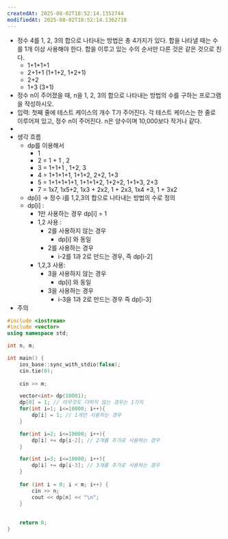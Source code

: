 ```yaml
---
createdAt: 2025-08-02T18:52:14.1352744
modifiedAt: 2025-08-02T18:52:14.1362718
---
```

- 정수 4를 1, 2, 3의 합으로 나타내는 방법은 총 4가지가 있다. 합을 나타낼 때는 수를 1개 이상 사용해야 한다. 합을 이루고 있는 수의 순서만 다른 것은 같은 것으로 친다.
	- 1+1+1+1
	- 2+1+1 (1+1+2, 1+2+1)
	- 2+2
	- 1+3 (3+1)
- 정수 n이 주어졌을 때, n을 1, 2, 3의 합으로 나타내는 방법의 수를 구하는 프로그램을 작성하시오.
- 입력: 첫째 줄에 테스트 케이스의 개수 T가 주어진다. 각 테스트 케이스는 한 줄로 이루어져 있고, 정수 n이 주어진다. n은 양수이며 10,000보다 작거나 같다.
- 
- 생각 흐름
	- dp를 이용해서
		- 1
		- 2 =  1 + 1 , 2
		- 3 = 1+1+1 , 1+2, 3
		- 4 = 1+1+1+1, 1+1+2, 2+2, 1+3
		- 5 = 1+1+1+1+1, 1+1+1+2, 1+2+2, 1+1+3, 2+3
		- 7 = 1x7, 1x5+2, 1x3 + 2x2, 1 + 2x3, 1x4 +3, 1 + 3x2 
	- dp[i] -> 정수 i를 1,2,3의 합으로 나타내는 방법의 수로 정의
	- dp[i] : 
		- 1만 사용하는 경우 dp[i] = 1
		- 1,2 사용 :
			- 2를 사용하지 않는 경우
				- dp[i] 와 동일
			- 2를 사용하는 경우
				- i-2를 1과 2로 만드는  경우, 즉 dp[i-2]
		- 1,2,3 사용:
			- 3을 사용하지 않는 경우
				- dp[i] 와 동일
			- 3을 사용하는 경우
				- i-3을 1과 2로 만드는 경우 즉 dp[i-3]
- 주의
		
	

``` c++
#include <iostream>
#include <vector>
using namespace std;

int n, m;

int main() {
    ios_base::sync_with_stdio(false);
    cin.tie(0);
    
	cin >> m;

	vector<int> dp(10001);
	dp[0] = 1; // 아무것도 더하지 않는 경우는 1가지 
	for(int i=1; i<=10000; i++){
		dp[i] = 1; // 1개만 사용하는 경우
	}

	for(int i=2; i<=10000; i++){
		dp[i] += dp[i-2]; // 2개를 추가로 사용하는 경우 
	}

	for(int i=3; i<=10000; i++){
		dp[i] += dp[i-3]; // 3개를 추가로 사용하는 경우
	}
	
	for (int i = 0; i < m; i++) {
		cin >> n;
		cout << dp[n] << "\n";
	}
	
	
	return 0;
}

```

